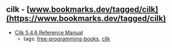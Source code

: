 cilk - [www.bookmarks.dev/tagged/cilk](https://www.bookmarks.dev/tagged/cilk)
---
* [Cilk 5.4.6 Reference Manual](http://supertech.csail.mit.edu/cilk/manual-5.4.6.pdf)
    * tags: [free-programming-books](../tagged/free-programming-books.md), [cilk](../tagged/cilk.md)
